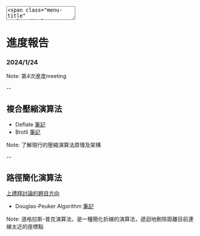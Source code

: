 <textarea>
<span class="menu-title" style="display: none">2024/1/24</span>
</textarea>

# 進度報告
### 2024/1/24

Note:
第4次進度meeting

--

## 複合壓縮演算法
+ Deflate [筆記](https://hackmd.io/@dockyu/%E5%BD%A5%E5%AE%87%E7%A2%A9%E8%AB%96/%2F3PmdPNaDSfW1EGAEN5bC2g)
+ Brotli [筆記](https://hackmd.io/@dockyu/%E5%BD%A5%E5%AE%87%E7%A2%A9%E8%AB%96/%2FGJXQeBgZQvG-1NOZyVQriw)

Note:
了解現行的壓縮演算法原理及架構

--

## 路徑簡化演算法
[上禮拜討論的題目方向](#/4/6)
+ Douglas-Peuker Algorithm [筆記](https://hackmd.io/@dockyu/%E5%BD%A5%E5%AE%87%E7%A2%A9%E8%AB%96/%2F5bFTj8ZBSKumBOuEdiuVzQ)

Note:
道格拉斯-普克演算法，是一種簡化折線的演算法，遞迴地刪除距離目前連線太近的座標點
